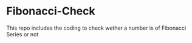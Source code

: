 # Fibonacci-Check
This repo includes the coding to check wether a number is of Fibonacci Series or not
